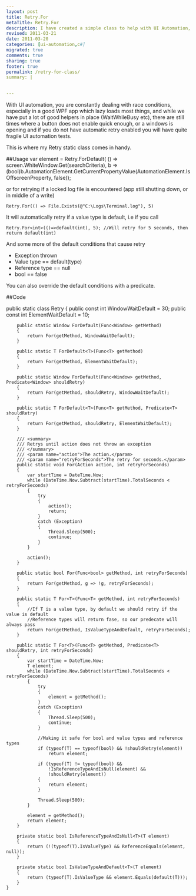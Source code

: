 ```yaml
---
layout: post
title: Retry.For
metaTitle: Retry.For
description: I have created a simple class to help with UI Automation, making it really easy to retry a action for a certain time
revised: 2011-03-21
date: 2011-03-20
categories: [ui-automation,c#]
migrated: true
comments: true
sharing: true
footer: true
permalink: /retry-for-class/
summary: | 
  

---
```

With UI automation, you are constantly dealing with race conditions, especially in a good WPF app which lazy loads most things, and while we have put a lot of good helpers in place (WaitWhileBusy etc), there are still times where a button does not enable quick enough, or a windows is opening and if you do not have automatic retry enabled you will have quite fragile UI automation tests.

This is where my Retry static class comes in handy.
<!-- more -->
##Usage
    var element = Retry.ForDefault(
                      () => screen.WhiteWindow.Get(searchCriteria),
                      b => (bool)b.AutomationElement.GetCurrentPropertyValue(AutomationElement.IsOffscreenProperty, false));

or for retrying if a locked log file is encountered (app still shutting down, or in middle of a write)

    Retry.For(() => File.Exists(@"C:\Logs\Terminal.log"), 5)


It will automatically retry if a value type is default, i.e if you call

    Retry.For<int>(()=>default(int), 5); //Will retry for 5 seconds, then return default(int)

And some more of the default conditions that cause retry

 - Exception thrown 
 - Value type == default(type) 
 - Reference type == null
 - bool == false

You can also override the default conditions with a predicate.

##Code

public static class Retry
    {
        public const int WindowWaitDefault = 30;
        public const int ElementWaitDefault = 10;

        public static Window ForDefault(Func<Window> getMethod)
        {
            return For(getMethod, WindowWaitDefault);
        }

        public static T ForDefault<T>(Func<T> getMethod)
        {
            return For(getMethod, ElementWaitDefault);
        }

        public static Window ForDefault(Func<Window> getMethod, Predicate<Window> shouldRetry)
        {
            return For(getMethod, shouldRetry, WindowWaitDefault);
        }

        public static T ForDefault<T>(Func<T> getMethod, Predicate<T> shouldRetry)
        {
            return For(getMethod, shouldRetry, ElementWaitDefault);
        }

        /// <summary>
        /// Retrys until action does not throw an exception
        /// </summary>
        /// <param name="action">The action.</param>
        /// <param name="retryForSeconds">The retry for seconds.</param>
        public static void For(Action action, int retryForSeconds)
        {
            var startTime = DateTime.Now;
            while (DateTime.Now.Subtract(startTime).TotalSeconds < retryForSeconds)
            {
                try
                {
                    action();
                    return;
                }
                catch (Exception)
                {
                    Thread.Sleep(500);
                    continue;
                }
            }

            action();
        }

        public static bool For(Func<bool> getMethod, int retryForSeconds)
        {
            return For(getMethod, g => !g, retryForSeconds);
        }

        public static T For<T>(Func<T> getMethod, int retryForSeconds)
        {
            //If T is a value type, by default we should retry if the value is default
            //Reference types will return fase, so our predecate will always pass
            return For(getMethod, IsValueTypeAndDefault, retryForSeconds);
        }

        public static T For<T>(Func<T> getMethod, Predicate<T> shouldRetry, int retryForSeconds)
        {
            var startTime = DateTime.Now;
            T element;
            while (DateTime.Now.Subtract(startTime).TotalSeconds < retryForSeconds)
            {
                try
                {
                    element = getMethod();
                }
                catch (Exception)
                {
                    Thread.Sleep(500);
                    continue;
                }

                //Making it safe for bool and value types and reference types
                if (typeof(T) == typeof(bool) && !shouldRetry(element))
                    return element;

                if (typeof(T) != typeof(bool) &&
                    !IsReferenceTypeAndIsNull(element) &&
                    !shouldRetry(element))
                {
                    return element;
                }

                Thread.Sleep(500);
            }

            element = getMethod();
            return element;
        }

        private static bool IsReferenceTypeAndIsNull<T>(T element)
        {
            return (!(typeof(T).IsValueType) && ReferenceEquals(element, null));
        }

        private static bool IsValueTypeAndDefault<T>(T element)
        {
            return (typeof(T).IsValueType && element.Equals(default(T)));
        }
    }
